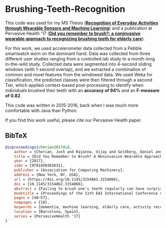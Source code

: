# Brushing-Teeth-Recognition

This code was used for my MS Thesis (<a href="https://oaktrust.library.tamu.edu/bitstream/handle/1969.1/161664/CHERIAN-THESIS-2017.pdf?sequence=1&isAllowed=y"><strong>Recognition of Everyday Activities through Wearable Sensors and Machine Learning</strong></a>) and a publication at Pervasive Health '17 (<a href="https://dl.acm.org/doi/10.1145/3397481.3450673"><strong>Did you remember to brush?: a noninvasive wearable approach to recognizing brushing teeth for elderly care</strong></a>).

For this work, we used accelerometer data collected from a Pebble smartwatch worn on the dominant hand. Data was collected from three different user studies ranging from a controlled lab study to a month-long in-the-wild study. Collected data were segmented into 4-second sliding windows (with 1-second overlap), and we extracted a combination of common and novel features from the windowed data. We used Weka for classification, the predicted classes were then filtered through a second Tier, which applied context-based post-processing to identify when individuals brushed their teeth with an <strong>accuracy of 94%</strong> and an <strong>F-measure of 0.82</strong>.

This code was written in 2015-2016, back when I was much more comfortable with Java than Python.

If you find this work useful, please cite our Pervasive Health paper.
## BibTeX

```bibtex
@inproceedings{cherian2017did,
    author = {Cherian, Josh and Rajanna, Vijay and Goldberg, Daniel and Hammond, Tracy},
    title = {Did You Remember to Brush? A Noninvasive Wearable Approach to Recognizing Brushing Teeth for Elderly Care},
    year = {2017},
    isbn = {9781450363631},
    publisher = {Association for Computing Machinery},
    address = {New York, NY, USA},
    url = {https://doi.org/10.1145/3154862.3154866},
    doi = {10.1145/3154862.3154866},
    abstract = {Failing to brush one's teeth regularly can have surprisingly serious health consequences, from periodontal disease to coronary heart disease to pancreatic cancer. This problem is especially worrying when caring for the elderly and/or individuals with dementia, as they often forget or are unable to perform standard health activities such as brushing their teeth, washing their hands, and taking medication. To ensure that such individuals are correctly looked after they are placed under the supervision of caretakers or family members, simultaneously limiting their independence and placing an immense burden on their family members and caretakers. To address this problem we developed a non-invasive wearable system based on a wrist-mounted accelerometer to accurately identify when a person brushed their teeth. We tested the efficacy of our system with a month-long in-the-wild study and achieved an accuracy of 94\% and an F-measure of 0.82.},
    booktitle = {Proceedings of the 11th EAI International Conference on Pervasive Computing Technologies for Healthcare},
    pages = {48–57},
    numpages = {10},
    keywords = {dementia, machine learning, elderly care, activity recognition, pervasive health, brushing teeth, wearable solution, intervention},
    location = {Barcelona, Spain},
    series = {PervasiveHealth '17}
}```
